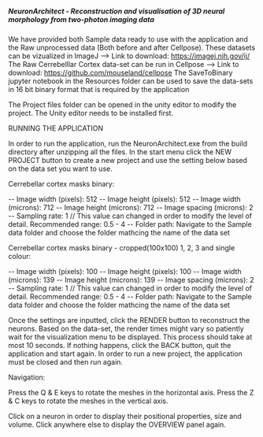 ##### NeuronArchitect - Reconstruction and visualisation of 3D neural morphology from two-photon imaging data #####

We have provided both Sample data ready to use with the application and the Raw unprocessed data (Both before and after Cellpose). 
These datasets can be vizualized in ImageJ --> Link to download: https://imagej.nih.gov/ij/
The Raw Cerrebelllar Cortex data-set can be run in Cellpose --> Link to download: https://github.com/mouseland/cellpose
The SaveToBinary jupyter notebook in the Resources folder can be used to save the data-sets in 16 bit binary format that
is required by the application

The Project files folder can be opened in the unity editor to modify the project. The Unity editor needs to be installed first. 

RUNNING THE APPLICATION
 
In order to run the application, run the NeuronArchitect.exe from the build directory after unzipping all the files. 
In the start menu click the NEW PROJECT button to create a  new project and use the setting below based on the data set you want to use.

Cerrebellar cortex masks binary:

-- Image width (pixels): 512
-- Image height (pixels): 512
-- Image width (microns): 712
-- Image height (microns): 712
-- Image spacing (microns): 2
-- Sampling rate: 1 // This value can changed in order to modify the level of detail. Recommended range: 0.5 - 4
-- Folder path: Navigate to the Sample data folder and choose the folder mathcing the name of the data set

Cerrebellar cortex masks binary - cropped(100x100) 1, 2, 3 and single colour:

-- Image width (pixels): 100
-- Image height (pixels): 100
-- Image width (microns): 139
-- Image height (microns): 139
-- Image spacing (microns): 2
-- Sampling rate: 1 // This value can changed in order to modify the level of detail. Recommended range: 0.5 - 4
-- Folder path: Navigate to the Sample data folder and choose the folder mathcing the name of the data set

Once the settings are inputted, click the RENDER button to reconstruct the neurons. 
Based on the data-set, the render times might vary so patiently wait for the visualization menu to be displayed. This
process should take at most 10 seconds. If nothing happens, click the BACK button, quit the application and start again. 
In order to run a new project, the application must be closed and then run again.

Navigation: 

Press the Q & E keys to rotate the meshes in the horizontal axis.
Press the Z & C keys to rotate the meshes in the vertical axis. 

Click on a neuron in order to display their positional properties, size and volume.
Click anywhere else to display the OVERVIEW  panel again. 

